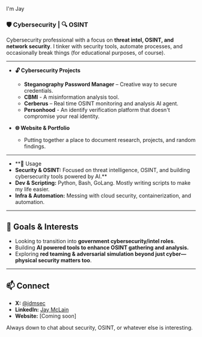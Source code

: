 I'm Jay  

### 🛡️ Cybersecurity | 🔍 OSINT

Cybersecurity professional with a focus on **threat intel, OSINT, and network security**. I tinker with security tools, automate processes, and occasionally break things (for educational purposes, of course).  

---

  
- **🔓 Cybersecurity Projects**  
  - **Steganography Password Manager** – Creative way to secure credentials.  
  - **CBMI** - A misinformation analysis tool.
  - **Cerberus** – Real time OSINT monitoring and analysis AI agent.
  - **Personhood** - An identify verification platform that doesn't compromise your real identity.

- **🌐 Website & Portfolio**  
  - Putting together a place to document research, projects, and random findings.  

---


 
- **🌱 Usage
 - **Security & OSINT:** Focused on threat intelligence, OSINT, and building cybersecurity tools powered by AI.**
 - **Dev & Scripting:** Python, Bash, GoLang. Mostly writing scripts to make my life easier.  
 - **Infra & Automation:** Messing with cloud security, containerization, and automation.  

---

## 🚀 Goals & Interests  
- Looking to transition into **government cybersecurity/intel roles**.  
- Building **AI powered tools to enhance OSINT gathering and analysis.**
- Exploring **red teaming & adversarial simulation beyond just cyber—physical security matters too**.  

---

## 📫 Connect  
- **X:** [@jdmsec](https://twitter.com/jdmsec)  
- **LinkedIn:** [Jay McLain](https://www.linkedin.com/in/jay-mclain-8147ab281?utm_source=share&utm_campaign=share_via&utm_content=profile&utm_medium=ios_app)  
- **Website:** [Coming soon]  

Always down to chat about security, OSINT, or whatever else is interesting.  
